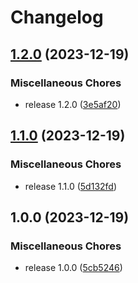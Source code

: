 # Changelog

## [1.2.0](https://github.com/geekcell/user-policy-bundle/compare/v1.1.0...v1.2.0) (2023-12-19)


### Miscellaneous Chores

* release 1.2.0 ([3e5af20](https://github.com/geekcell/user-policy-bundle/commit/3e5af20b61bee4ad13b216929ad2e4da123ecb98))

## [1.1.0](https://github.com/geekcell/user-policy-bundle/compare/v1.0.0...v1.1.0) (2023-12-19)


### Miscellaneous Chores

* release 1.1.0 ([5d132fd](https://github.com/geekcell/user-policy-bundle/commit/5d132fdaa19a80d4f6b65e897a064a1416b02703))

## 1.0.0 (2023-12-19)


### Miscellaneous Chores

* release 1.0.0 ([5cb5246](https://github.com/geekcell/user-policy-bundle/commit/5cb52464be1672a8569a53ae47fb26c6cf0d8cb1))
